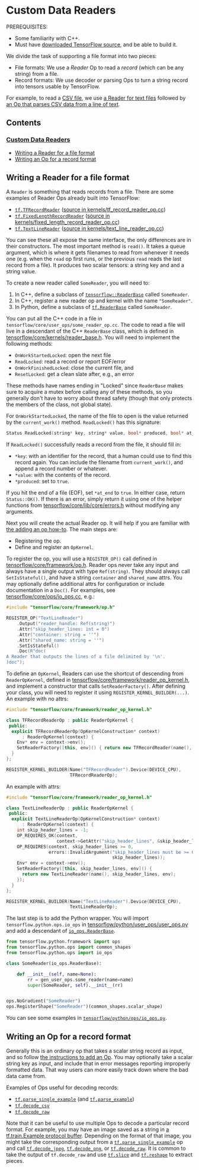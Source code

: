 # Custom Data Readers <a class="md-anchor" id="AUTOGENERATED-custom-data-readers"></a>

PREREQUISITES:

*   Some familiarity with C++.
*   Must have
    [downloaded TensorFlow source](../../get_started/os_setup.md#source), and be
    able to build it.

We divide the task of supporting a file format into two pieces:

*   File formats: We use a *Reader* Op to read a *record* (which can be any
    string) from a file.
*   Record formats: We use decoder or parsing Ops to turn a string record
    into tensors usable by TensorFlow.

For example, to read a
[CSV file](https://en.wikipedia.org/wiki/Comma-separated_values), we use
[a Reader for text files](../../api_docs/python/io_ops.md#TextLineReader)
followed by
[an Op that parses CSV data from a line of text](../../api_docs/python/io_ops.md#decode_csv).

<!-- TOC-BEGIN This section is generated by neural network: DO NOT EDIT! -->
## Contents
### [Custom Data Readers](#AUTOGENERATED-custom-data-readers)
* [Writing a Reader for a file format](#AUTOGENERATED-writing-a-reader-for-a-file-format)
* [Writing an Op for a record format](#AUTOGENERATED-writing-an-op-for-a-record-format)


<!-- TOC-END This section was generated by neural network, THANKS FOR READING! -->

## Writing a Reader for a file format <a class="md-anchor" id="AUTOGENERATED-writing-a-reader-for-a-file-format"></a>

A `Reader` is something that reads records from a file.  There are some examples
of Reader Ops already built into TensorFlow:

*   [`tf.TFRecordReader`](../../api_docs/python/io_ops.md#TFRecordReader)
    ([source in kernels/tf_record_reader_op.cc](https://tensorflow.googlesource.com/tensorflow/+/master/tensorflow/core/kernels/tf_record_reader_op.cc))
*   [`tf.FixedLengthRecordReader`](../../api_docs/python/io_ops.md#FixedLengthRecordReader)
    ([source in kernels/fixed_length_record_reader_op.cc](https://tensorflow.googlesource.com/tensorflow/+/master/tensorflow/core/kernels/fixed_length_record_reader_op.cc))
*   [`tf.TextLineReader`](../../api_docs/python/io_ops.md#TextLineReader)
    ([source in kernels/text_line_reader_op.cc](https://tensorflow.googlesource.com/tensorflow/+/master/tensorflow/core/kernels/text_line_reader_op.cc))

You can see these all expose the same interface, the only differences
are in their constructors.  The most important method is `read()`.
It takes a queue argument, which is where it gets filenames to
read from whenever it needs one (e.g. when the `read` op first runs, or
the previous `read` reads the last record from a file).  It produces
two scalar tensors: a string key and and a string value.

To create a new reader called `SomeReader`, you will need to:

1.  In C++, define a subclass of
    [`tensorflow::ReaderBase`](https://tensorflow.googlesource.com/tensorflow/+/master/tensorflow/core/kernels/reader_base.h)
    called `SomeReader`.
2.  In C++, register a new reader op and kernel with the name `"SomeReader"`.
3.  In Python, define a subclass of [`tf.ReaderBase`](https://tensorflow.googlesource.com/tensorflow/+/master/tensorflow/python/ops/io_ops.py) called `SomeReader`.

You can put all the C++ code in a file in
`tensorflow/core/user_ops/some_reader_op.cc`.  The code to read a file will live
in a descendant of the C++ `ReaderBase` class, which is defined in
[tensorflow/core/kernels/reader_base.h](https://tensorflow.googlesource.com/tensorflow/+/master/tensorflow/core/kernels/reader_base.h).
You will need to implement the following methods:

*   `OnWorkStartedLocked`: open the next file
*   `ReadLocked`: read a record or report EOF/error
*   `OnWorkFinishedLocked`: close the current file, and
*   `ResetLocked`: get a clean slate after, e.g., an error

These methods have names ending in "Locked" since `ReaderBase` makes sure
to acquire a mutex before calling any of these methods, so you generally don't
have to worry about thread safety (though that only protects the members of the
class, not global state).

For `OnWorkStartedLocked`, the name of the file to open is the value returned by
the `current_work()` method.  `ReadLocked()` has this signature:

```c++
Status ReadLocked(string* key, string* value, bool* produced, bool* at_end)
```

If `ReadLocked()` successfully reads a record from the file, it should fill in:

*   `*key`: with an identifier for the record, that a human could use to find
    this record again.  You can include the filename from `current_work()`,
    and append a record number or whatever.
*   `*value`: with the contents of the record.
*   `*produced`: set to `true`.

If you hit the end of a file (EOF), set `*at_end` to `true`.  In either case,
return `Status::OK()`.  If there is an error, simply return it using one of the
helper functions from
[tensorflow/core/lib/core/errors.h](https://tensorflow.googlesource.com/tensorflow/+/master/tensorflow/core/lib/core/errors.h)
without modifying any arguments.

Next you will create the actual Reader op.  It will help if you are familiar
with [the adding an op how-to](../adding_an_op/index.md).  The main steps
are:

*   Registering the op.
*   Define and register an `OpKernel`.

To register the op, you will use a `REGISTER_OP()` call defined in
[tensorflow/core/framework/op.h](https://tensorflow.googlesource.com/tensorflow/+/master/tensorflow/core/framework/op.h).
Reader ops never take any input and always have a single output with type
`Ref(string)`.  They should always call `SetIsStateful()`, and have a string
`container` and `shared_name` attrs.  You may optionally define additional attrs
for configuration or include documentation in a `Doc()`.  For examples, see
[tensorflow/core/ops/io_ops.cc](https://tensorflow.googlesource.com/tensorflow/+/master/tensorflow/core/ops/io_ops.cc),
e.g.:

```c++
#include "tensorflow/core/framework/op.h"

REGISTER_OP("TextLineReader")
    .Output("reader_handle: Ref(string)")
    .Attr("skip_header_lines: int = 0")
    .Attr("container: string = ''")
    .Attr("shared_name: string = ''")
    .SetIsStateful()
    .Doc(R"doc(
A Reader that outputs the lines of a file delimited by '\n'.
)doc");
```
    
To define an `OpKernel`, Readers can use the shortcut of descending from
`ReaderOpKernel`, defined in
[tensorflow/core/framework/reader_op_kernel.h](https://tensorflow.googlesource.com/tensorflow/+/master/tensorflow/core/framework/reader_op_kernel.h),
and implement a constructor that calls `SetReaderFactory()`.  After defining
your class, you will need to register it using `REGISTER_KERNEL_BUILDER(...)`.
An example with no attrs:

```c++
#include "tensorflow/core/framework/reader_op_kernel.h"

class TFRecordReaderOp : public ReaderOpKernel {
 public:
  explicit TFRecordReaderOp(OpKernelConstruction* context)
      : ReaderOpKernel(context) {
    Env* env = context->env();
    SetReaderFactory([this, env]() { return new TFRecordReader(name(), env); });
  }
};

REGISTER_KERNEL_BUILDER(Name("TFRecordReader").Device(DEVICE_CPU),
                        TFRecordReaderOp);
```

An example with attrs:

```c++
#include "tensorflow/core/framework/reader_op_kernel.h"

class TextLineReaderOp : public ReaderOpKernel {
 public:
  explicit TextLineReaderOp(OpKernelConstruction* context)
      : ReaderOpKernel(context) {
    int skip_header_lines = -1;
    OP_REQUIRES_OK(context,
                   context->GetAttr("skip_header_lines", &skip_header_lines));
    OP_REQUIRES(context, skip_header_lines >= 0,
                errors::InvalidArgument("skip_header_lines must be >= 0 not ",
                                        skip_header_lines));
    Env* env = context->env();
    SetReaderFactory([this, skip_header_lines, env]() {
      return new TextLineReader(name(), skip_header_lines, env);
    });
  }
};

REGISTER_KERNEL_BUILDER(Name("TextLineReader").Device(DEVICE_CPU),
                        TextLineReaderOp);
```

The last step is to add the Python wrapper.  You will import
`tensorflow.python.ops.io_ops` in
[tensorflow/python/user_ops/user_ops.py](https://tensorflow.googlesource.com/tensorflow/+/master/tensorflow/python/user_ops/user_ops.py)
and add a descendant of [`io_ops.ReaderBase`](https://tensorflow.googlesource.com/tensorflow/+/master/tensorflow/python/ops/io_ops.py).

```python
from tensorflow.python.framework import ops
from tensorflow.python.ops import common_shapes
from tensorflow.python.ops import io_ops

class SomeReader(io_ops.ReaderBase):

    def __init__(self, name=None):
        rr = gen_user_ops.some_reader(name=name)
        super(SomeReader, self).__init__(rr)


ops.NoGradient("SomeReader")
ops.RegisterShape("SomeReader")(common_shapes.scalar_shape)
```

You can see some examples in
[`tensorflow/python/ops/io_ops.py`](https://tensorflow.googlesource.com/tensorflow/+/master/tensorflow/python/ops/io_ops.py).

## Writing an Op for a record format <a class="md-anchor" id="AUTOGENERATED-writing-an-op-for-a-record-format"></a>

Generally this is an ordinary op that takes a scalar string record as input, and
so follow [the instructions to add an Op](../adding_an_op/index.md).  You may
optionally take a scalar string key as input, and include that in error messages
reporting improperly formatted data.  That way users can more easily track down
where the bad data came from.

Examples of Ops useful for decoding records:

*   [`tf.parse_single_example`](../../api_docs/python/io_ops.md#parse_single_example)
    (and
    [`tf.parse_example`](../../api_docs/python/io_ops.md#parse_example))
*   [`tf.decode_csv`](../../api_docs/python/io_ops.md#decode_csv)
*   [`tf.decode_raw`](../../api_docs/python/io_ops.md#decode_raw)

Note that it can be useful to use multiple Ops to decode a particular record
format.  For example, you may have an image saved as a string in
[a tf.train.Example protocol buffer](https://tensorflow.googlesource.com/tensorflow/+/master/tensorflow/core/example/example.proto).
Depending on the format of that image, you might take the corresponding output
from a
[`tf.parse_single_example`](../../api_docs/python/io_ops.md#parse_single_example)
op and call [`tf.decode_jpeg`](../../api_docs/python/image.md#decode_jpeg),
[`tf.decode_png`](../../api_docs/python/image.md#decode_png), or
[`tf.decode_raw`](../../api_docs/python/io_ops.md#decode_raw).  It is common to
take the output of `tf.decode_raw` and use
[`tf.slice`](../../api_docs/python/array_ops.md#slice) and
[`tf.reshape`](../../api_docs/python/array_ops.md#reshape) to extract pieces.
